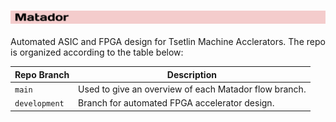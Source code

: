### <img src="/banner.png" width=900/>
Automated ASIC and FPGA design for Tsetlin Machine Acclerators. The repo is organized according to the table below: 

| Repo Branch      | Description |
| -------------------------------|----------------------------------------------------------------------------------- |
| ```main```               | Used to give an overview of each Matador flow branch.   |
|```development```             | Branch for automated FPGA accelerator design. |



